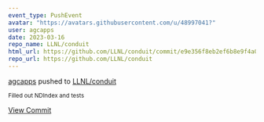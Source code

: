 ```yaml
---
event_type: PushEvent
avatar: "https://avatars.githubusercontent.com/u/48997041?"
user: agcapps
date: 2023-03-16
repo_name: LLNL/conduit
html_url: https://github.com/LLNL/conduit/commit/e9e356f8eb2ef6b8e9f4a086100b9d5fe5f4e9ce
repo_url: https://github.com/LLNL/conduit
---
```


<a href='https://github.com/agcapps' target='_blank'>agcapps</a> pushed to <a href='https://github.com/LLNL/conduit' target='_blank'>LLNL/conduit</a>

<small>Filled out NDIndex and tests</small>

<a href='https://github.com/LLNL/conduit/commit/e9e356f8eb2ef6b8e9f4a086100b9d5fe5f4e9ce' target='_blank'>View Commit</a>